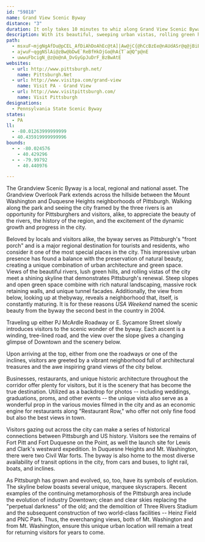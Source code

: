 ```yaml
---
id: "59818"
name: Grand View Scenic Byway
distance: "3"
duration: It only takes 10 minutes to whiz along Grand View Scenic Byway but to thoroughly enjoy your trip, plan on spending at least an hour.
description: With its beautiful, sweeping urban vistas, rolling green hills, and sparkling rivers, the byway provides an opportunity for residents and visitors, alike, to appreciate the beauty and excitement of the dynamic growth and progress in Pittsburgh. Selected as America's second most beautiful scenic location by USA Weekend in 2004, the Grand View Scenic Byway has something for everyone, from its rich historical past to its four star restaurants and lively business districts.
path:
  - msxuF~mjgNgAfDu@pCEL_AfDiAhDoAhEc@tA]|Aw@jC{@hCcBzEe@nAUdASr@q@jBiBbFoCnH
  - ajwuF~qggNSlAi@zBw@bDwE`ReBfHkDjGo@hA{T`a@Q^p@nE
  - uwwuFbcigN_@z@o@nA_DvGyGpJuDrF_BzBwAtE
websites:
  - url: http://www.pittsburgh.net/
    name: Pittsburgh.Net
  - url: http://www.visitpa.com/grand-view
    name: Visit PA - Grand View
  - url: http://www.visitpittsburgh.com/
    name: Visit Pittsburgh
designations:
  - Pennsylvania State Scenic Byway
states:
  - PA
ll:
  - -80.01263999999999
  - 40.435919999999996
bounds:
  - - -80.024576
    - 40.429296
  - - -79.99792
    - 40.440976

---
```


The Grandview Scenic Byway is a local, regional and national asset. The Grandview Overlook Park extends across the hillside between the Mount Washington and Duquesne Heights neighborhoods of Pittsburgh. Walking along the park and seeing the city framed by the three rivers is an opportunity for Pittsburghers and visitors, alike, to appreciate the beauty of the rivers, the history of the region, and the excitement of the dynamic growth and progress in the city.

Beloved by locals and visitors alike, the byway serves as Pittsburgh's "front porch" and is a major regional destination for tourists and residents, who consider it one of the most special places in the city. This impressive urban presence has found a balance with the preservation of natural beauty, creating a unique combination of urban architecture and green space. Views of the beautiful rivers, lush green hills, and rolling vistas of the city meet a shining skyline that demonstrates Pittsburgh's renewal. Steep slopes and open green space combine with rich natural landscaping, massive rock retaining walls, and unique tunnel facades. Additionally, the view from below, looking up at thebyway, reveals a neighborhood that, itself, is constantly maturing. It is for these reasons *USA Weekend* named the scenic beauty from the byway the second best in the country in 2004.

Traveling up either PJ McArdle Roadway or E. Sycamore Street slowly introduces visitors to the scenic wonder of the byway. Each ascent is a winding, tree-lined road, and the view over the slope gives a changing glimpse of Downtown and the scenery below.

Upon arriving at the top, either from one the roadways or one of the inclines, visitors are greeted by a vibrant neighborhood full of architectural treasures and the awe inspiring grand views of the city below.

Businesses, restaurants, and unique historic architecture throughout the corridor offer plenty for visitors, but it is the scenery that has become the true destination. Utilized as a backdrop for photos -- including weddings, graduations, proms, and other events -- the unique vista also serve as a wonderful prop in the various movies filmed in the city and as an economic engine for restaurants along "Restaurant Row," who offer not only fine food but also the best views in town.

Visitors gazing out across the city can make a series of historical connections between Pittsburgh and US history. Visitors see the remains of Fort Pitt and Fort Duquesne on the Point, as well the launch site for Lewis and Clark's westward expedition. In Duquesne Heights and Mt. Washington, there were two Civil War forts. The byway is also home to the most diverse availability of transit options in the city, from cars and buses, to light rail, boats, and inclines.

As Pittsburgh has grown and evolved, so, too, have its symbols of evolution. The skyline below boasts several unique, marquee skyscrapers. Recent examples of the continuing metamorphosis of the Pittsburgh area include the evolution of industry Downtown; clean and clear skies replacing the "perpetual darkness" of the old; and the demolition of Three Rivers Stadium and the subsequent construction of two world-class facilities -- Heinz Field and PNC Park. Thus, the everchanging views, both of Mt. Washington and from Mt. Washington, ensure this unique urban location will remain a treat for returning visitors for years to come.

